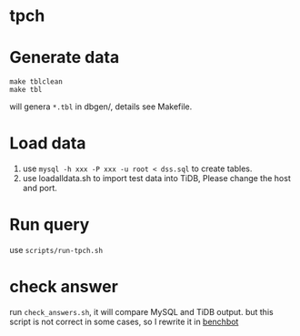 # tpch

# Generate data

```
make tblclean
make tbl
```
will genera `*.tbl` in dbgen/, details see Makefile.

# Load data
1. use `mysql -h xxx -P xxx -u root < dss.sql` to create tables.
2. use loadalldata.sh to import test data into TiDB, Please change the host and port.

# Run query

use `scripts/run-tpch.sh`

# check answer

run `check_answers.sh`, it will compare MySQL and TiDB output. but this script is not correct in some cases, so I rewrite it in [benchbot](https://github.com/pingcap/octopus)
